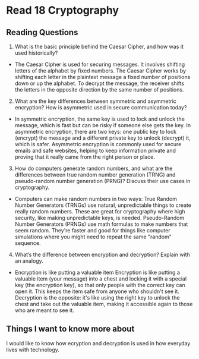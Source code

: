 # Read 18 Cryptography

## Reading Questions
1. What is the basic principle behind the Caesar Cipher, and how was it used historically?
* The Caesar Cipher is used for securing messages. It involves shifting letters of the alphabet by fixed numbers. The Caesar Cipher works by shifting each letter in the plaintext message a fixed number of positions down or up the alphabet. To decrypt the message, the receiver shifts the letters in the opposite direction by the same number of positions.

2. What are the key differences between symmetric and asymmetric encryption? How is asymmetric used in secure communication today?
* In symmetric encryption, the same key is used to lock and unlock the message, which is fast but can be risky if someone else gets the key. In asymmetric encryption, there are two keys: one public key to lock (encrypt) the message and a different private key to unlock (decrypt) it, which is safer. Asymmetric encryption is commonly used for secure emails and safe websites, helping to keep information private and proving that it really came from the right person or place.

3. How do computers generate random numbers, and what are the differences between true random number generation (TRNG) and pseudo-random number generation (PRNG)? Discuss their use cases in cryptography.
* Computers can make random numbers in two ways: True Random Number Generators (TRNGs) use natural, unpredictable things to create really random numbers. These are great for cryptography where high security, like making unpredictable keys, is needed. Pseudo-Random Number Generators (PRNGs) use math formulas to make numbers that seem random. They're faster and good for things like computer simulations where you might need to repeat the same "random" sequence.

4. What’s the difference between encryption and decryption? Explain with an analogy.
* Encryption is like putting a valuable item Encryption is like putting a valuable item (your message) into a chest and locking it with a special key (the encryption key), so that only people with the correct key can open it. This keeps the item safe from anyone who shouldn't see it. Decryption is the opposite: it's like using the right key to unlock the chest and take out the valuable item, making it accessible again to those who are meant to see it. 

## Things I want to know more about
I would like to know how ecryption and decryption is used in how everyday lives with technology. 